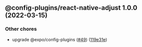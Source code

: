 ## @config-plugins/react-native-adjust 1.0.0 (2022-03-15)


### Other chores

* upgrade @expo/config-plugins ([#49](https://github.com/expo/config-plugins/issues/49)) ([119e31e](https://github.com/expo/config-plugins/commit/119e31edf110409272ace750f02d651124e1a22d))
